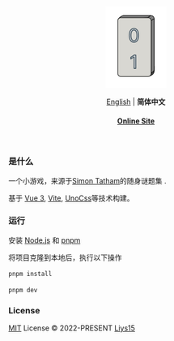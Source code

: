 <p align='center'>
  <img src='https://github.com/Liys15/vue-puzzles-dominosa/blob/master/public/favicon.svg' alt='Puzzles-Dominosa' width='120'/>
</p>

<p align='center'>
<a href="https://github.com/Liys15/vue-puzzles-dominosa/blob/master/README.md">English</a> | <b>简体中文</b>
</p>

<h4 align='center'>
<a href="https://dominosa.liyinsong.site">Online Site</a>
</h4>

<br>

<h3>
是什么
</h3>

一个小游戏，来源于[Simon Tatham](https://www.chiark.greenend.org.uk/~sgtatham/puzzles/)的随身谜题集 .

基于 [Vue 3](https://v3.vuejs.org/), [Vite](https://vitejs.dev/), [UnoCss](https://github.com/antfu/unocss)等技术构建。

<h3>
运行
</h3>

安装 [Node.js](https://nodejs.org/en/) 和 [pnpm](https://pnpm.io/)

将项目克隆到本地后，执行以下操作

```
pnpm install

pnpm dev
```

<h3>
License
</h3>

[MIT](https://github.com/Liys15/vue-puzzles-dominosa/blob/master/LICENSE) License © 2022-PRESENT [Liys15](https://github.com/Liys15)
